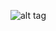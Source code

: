 ![alt tag](https://raw.githubusercontent.com/AymenDaoudi/InstantSnip/master/InstantSnip/Images/InstantSnip.png)
